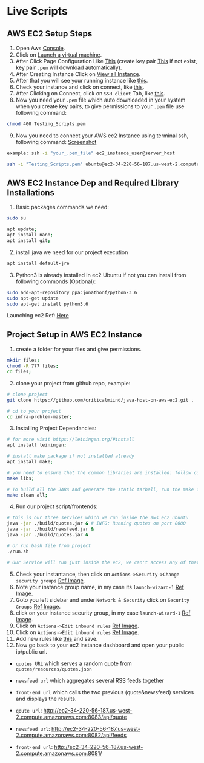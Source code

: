 # Live Scripts

## AWS EC2 Setup Steps
1. Open Aws <a href="console.aws.amazon.com">Console</a>.
2. Click on <a href="./images/1.png">Launch a virtual machine</a>.
3. After Click Page Configuration Like <a href="./images/3.png">This</a> (create key pair <a href="./images/2.png">This</a> if not exist, key pair ```.pem``` will download automatically).
4. After Creating Instance Click on <a href="./images/4.png">View all Instance</a>.
5. After that you will see your running instance like <a href="./images/5.png">this</a>.
6. Check your instance and click on connect, like <a href="./images/6.png">this</a>.
7. After Clicking on Connect, click on ```SSH client``` Tab, like <a href="./images/7.png">this</a>.
8. Now you need your ```.pem``` file which auto downloaded in your system when you create key pairs, to give permissions to your ```.pem``` file use following command:
```bash
chmod 400 Testing_Scripts.pem
```
9. Now you need to connect your AWS ec2 Instance using terminal ssh, following command: <a href="./images/8.png">Screenshot</a>
```bash
example: ssh -i "your_.pem_file" ec2_instance_user@server_host

ssh -i "Testing_Scripts.pem" ubuntu@ec2-34-220-56-187.us-west-2.compute.amazonaws.com
```



## AWS EC2 Instance Dep and Required Library Installations
1. Basic packages commands we need:
```bash
sudo su
```
```bash
apt update;
apt install nano;
apt install git;
```

2. install java we need for our project execution
```bash
apt install default-jre
```

3. Python3 is already installed in ec2 Ubuntu if not you can install from following commonds (Optional):
```bash
sudo add-apt-repository ppa:jonathonf/python-3.6
sudo apt-get update
sudo apt-get install python3.6
```

Launching ec2 Ref: <a href="https://docs.aws.amazon.com/AmazonRDS/latest/UserGuide/CHAP_Tutorials.WebServerDB.CreateWebServer.html">Here</a>



## Project Setup in AWS EC2 Instance
1. create a folder for your files and give permissions.
```bash
mkdir files;
chmod -R 777 files;
cd files;
```
2. clone your project from github repo, example:
```bash
# clone project
git clone https://github.com/criticalmiind/java-host-on-aws-ec2.git .

# cd to your project
cd infra-problem-master;
```

3. Installing Project Dependancies:
```bash
# for more visit https://leiningen.org/#install
apt install leiningen;

# install make package if not installed already
apt install make;

# you need to ensure that the common libraries are installed: follow commond will allow you to build the JARs.
make libs;

# To build all the JARs and generate the static tarball, run the make clean all command from this directory. The JARs and tarball will appear in the build/ directory.
make clean all;
```

4. Run our project script/frontends:
```bash
# this is our three services which we run inside the aws ec2 ubuntu
java -jar ./build/quotes.jar & # INFO: Running quotes on port 8080
java -jar ./build/newsfeed.jar &
java -jar ./build/quotes.jar &

# or run bash file from project
./run.sh

# Our Service will run just inside the ec2, we can't access any of that service outside, so let see how we can configure ec2 service/ports to access outside on public ip/url
```

5. Check your instantance, then click on ```Actions->Security->Change security groups``` <a href="./images/9.png">Ref Image</a>.
6. Note your instance group name, in my case its ```launch-wizard-1``` <a href="./images/10.png">Ref Image</a>.
7. Goto you left sidebar and under ```Network & Security``` click on ```Security Groups``` <a href="./images/11.png">Ref Image</a>.
8. click on your instance security group, in my case ```launch-wizard-1``` <a href="./images/12.png">Ref Image</a>.
9. Click on ```Actions->Edit inbound rules``` <a href="./images/13.png">Ref Image</a>.
10. Click on ```Actions->Edit inbound rules``` <a href="./images/13.png">Ref Image</a>.
11. Add new rules like <a href="./images/13.png">this</a> and save.
12. Now go back to your ec2 instance dashboard and open your public ip/public url.


* `quotes URL` which serves a random quote from `quotes/resources/quotes.json`
* `newsfeed url` which aggregates several RSS feeds together
* `front-end url` which calls the two previous (quote&newsfeed) services and displays the results.

* `qoute url`: http://ec2-34-220-56-187.us-west-2.compute.amazonaws.com:8083/api/quote
* `newsfeed url`: http://ec2-34-220-56-187.us-west-2.compute.amazonaws.com:8082/api/feeds
* `front-end url`: http://ec2-34-220-56-187.us-west-2.compute.amazonaws.com:8081/